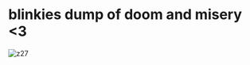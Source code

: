 # blinkies dump of doom and misery <3

![z27](https://github.com/user-attachments/assets/2e75cf6f-ffae-43d8-a7f6-33d5c93150b5)
